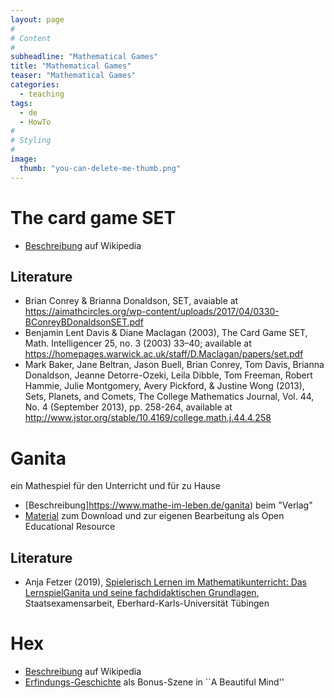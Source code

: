 ```yaml
---
layout: page
#
# Content
#
subheadline: "Mathematical Games"
title: "Mathematical Games"
teaser: "Mathematical Games"
categories:
  - teaching
tags:
  - de
  - HowTo
#
# Styling
#
image:
  thumb: "you-can-delete-me-thumb.png"
---
```


# The card game SET

- [Beschreibung](https://en.wikipedia.org/wiki/Set_(card_game)) auf Wikipedia

## Literature

- Brian Conrey & Brianna Donaldson, SET, avaiable at https://aimathcircles.org/wp-content/uploads/2017/04/0330-BConreyBDonaldsonSET.pdf
- Benjamin Lent Davis & Diane Maclagan (2003), The Card Game SET,
Math. Intelligencer 25, no. 3 (2003) 33–40; available at https://homepages.warwick.ac.uk/staff/D.Maclagan/papers/set.pdf
- Mark Baker, Jane Beltran, Jason Buell, Brian Conrey, Tom Davis, Brianna
Donaldson, Jeanne Detorre-Ozeki, Leila Dibble, Tom Freeman, Robert Hammie, Julie
Montgomery, Avery Pickford, & Justine Wong (2013), Sets, Planets, and
Comets, The College Mathematics Journal, Vol. 44, No. 4 (September
2013), pp. 258-264, available at http://www.jstor.org/stable/10.4169/college.math.j.44.4.258

# Ganita

ein Mathespiel für den Unterricht und für zu Hause

- [Beschreibung]https://www.mathe-im-leben.de/ganita) beim "Verlag"
- [Material](https://www.imaginary.org/de/hands-on/ganita) zum
  Download und zur eigenen Bearbeitung als Open Educational Resource

## Literature

- Anja Fetzer (2019), [Spielerisch Lernen im Mathematikunterricht: Das
  LernspielGanita und seine fachdidaktischen
  Grundlagen](https://www.mathe-im-leben.de/static/ganita/Mit_GANITA_spielerisch_lernen_im_MU_von_Anja_Fetzer.pdf),
  Staatsexamensarbeit, Eberhard-Karls-Universität Tübingen

# Hex

- [Beschreibung](https://en.wikipedia.org/wiki/Hex_(board_game)) auf Wikipedia
- [Erfindungs-Geschichte](https://youtu.be/pTZ3nn2Bge4) als Bonus-Szene in ``A Beautiful Mind''
